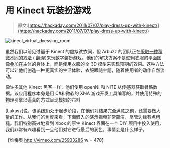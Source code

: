 # 用 Kinect 玩装扮游戏

> 原文:[https://hackaday.com/2011/07/07/play-dress-up-with-kinect/](https://hackaday.com/2011/07/07/play-dress-up-with-kinect/)

![kinect_virtual_dressing_room](../Images/51d4b83e202867dc63a73ca8b2682170.png "kinect_virtual_dressing_room")

虽然我们以前见过基于 Kinect 的虚拟试衣间，但 Arbuzz 的团队正在[采取一种稍微不同的方法](http://blog.arbuzz.eu/index.php/2011/07/03/wirtualna-przymierzalnia/) ( [翻译](http://translate.google.com/translate?js=n&prev=_t&hl=en&ie=UTF-8&layout=2&eotf=1&sl=pl&tl=en&u=http%3A%2F%2Fblog.arbuzz.eu%2Findex.php%2F2011%2F07%2F03%2Fwirtualna-przymierzalnia%2F))来玩数字装扮游戏。他们的解决方案不是使用衣服的平面图像叠加在主体的身体上，而是使用衣服的全 3D 模型来实现预期的效果。这种方法可以让他们创造一种更真实的生活体验，衣服跟随主题，随着使用者的动作自然流动。

像许多其他 Kinect 黑客一样，他们使用 openNI 和 NITE 从传感器获取骨骼数据。该应用程序本身是用 C#和微软的 XNA 游戏开发工具编写的，并使用特殊的物理引擎以逼真的方式呈现模拟的布料

[Lukasz]说，该系统仍处于起步阶段，在他们对结果完全满意之前，还需要做大量的工作。从我们的角度来看，下面嵌入的演示视频非常简洁，尽管边缘有点粗糙。我们特别高兴地看到 Xbox 的原生 Kinect 界面在一个 DIY 项目中投入使用，我们非常有兴趣看到一旦他们对它进行最后的润色，事情会是什么样子。

【维梅奥 http://vimeo.com/25933286 w = 470】